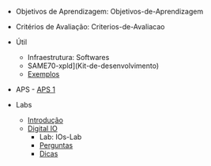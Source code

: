 - Objetivos de Aprendizagem: Objetivos-de-Aprendizagem
- Critérios de Avaliação: Criterios-de-Avaliacao

- Útil
    - Infraestrutura: Softwares
    - SAME70-xpld](Kit-de-desenvolvimento)
    - [Exemplos](https://github.com/Insper/SAME70-examples)

- APS
      - [APS 1](IOs-APS)

- Labs
    - [Introdução](Introducao)
    - [Digital IO](IOs)
      - Lab: IOs-Lab
      - [Perguntas](IOs-Perguntas) 
      - [Dicas](IOs-Dicas)
